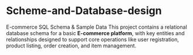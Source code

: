 # Scheme-and-Database-design
E-commerce SQL Schema &amp; Sample Data  This project contains a relational database schema for a basic **E-commerce platform**, with key entities and relationships designed to support core operations like user registration, product listing, order creation, and item management.  
